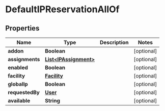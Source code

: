 

# DefaultIPReservationAllOf


## Properties

| Name | Type | Description | Notes |
|------------ | ------------- | ------------- | -------------|
|**addon** | **Boolean** |  |  [optional] |
|**assignments** | [**List&lt;IPAssignment&gt;**](IPAssignment.md) |  |  [optional] |
|**enabled** | **Boolean** |  |  [optional] |
|**facility** | [**Facility**](Facility.md) |  |  [optional] |
|**globalIp** | **Boolean** |  |  [optional] |
|**requestedBy** | [**User**](User.md) |  |  [optional] |
|**available** | **String** |  |  [optional] |



